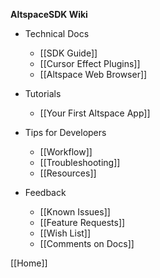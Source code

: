 **AltspaceSDK Wiki**

* Technical Docs
    * [[SDK Guide]]
    * [[Cursor Effect Plugins]]
    * [[Altspace Web Browser]]

* Tutorials
    * [[Your First Altspace App]]

* Tips for Developers
    * [[Workflow]]
    * [[Troubleshooting]]
    * [[Resources]]

* Feedback
    * [[Known Issues]]
    * [[Feature Requests]] 
    * [[Wish List]]
    * [[Comments on Docs]]

[[Home]]
